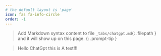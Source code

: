 ```yaml
---
# the default layout is 'page'
icon: fas fa-info-circle
order: -1
---
```


> Add Markdown syntax content to file `_tabs/chatgpt.md`{: .filepath } and it will show up on this page.
{: .prompt-tip }

> Hello ChatGpt this is A test!!!